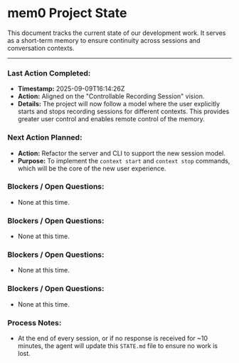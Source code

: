 # mem0 Project State

This document tracks the current state of our development work. It serves as a short-term memory to ensure continuity across sessions and conversation contexts.

---

### Last Action Completed:

*   **Timestamp:** 2025-09-09T16:14:26Z
*   **Action:** Aligned on the "Controllable Recording Session" vision.
*   **Details:** The project will now follow a model where the user explicitly starts and stops recording sessions for different contexts. This provides greater user control and enables remote control of the memory.

### Next Action Planned:

*   **Action:** Refactor the server and CLI to support the new session model.
*   **Purpose:** To implement the `context start` and `context stop` commands, which will be the core of the new user experience.

### Blockers / Open Questions:

*   None at this time.

### Blockers / Open Questions:

*   None at this time.

### Blockers / Open Questions:

*   None at this time.

### Blockers / Open Questions:

*   None at this time.

### Process Notes:

*   At the end of every session, or if no response is received for ~10 minutes, the agent will update this `STATE.md` file to ensure no work is lost.

